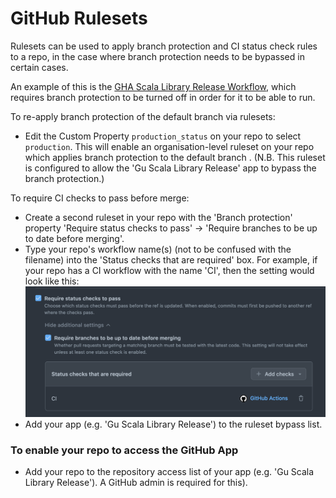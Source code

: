 # GitHub Rulesets

Rulesets can be used to apply branch protection and CI status check rules to a repo, in the case where branch protection needs to be bypassed in certain cases. 

An example of this is the [GHA Scala Library Release Workflow](https://github.com/guardian/gha-scala-library-release-workflow), which requires branch protection to be turned off in order for it to be able to run. 

To re-apply branch protection of the default branch via rulesets:

* Edit the Custom Property `production_status` on your repo to select `production`. This will enable an organisation-level ruleset on your repo which applies branch protection to the default branch . (N.B. This ruleset is configured to allow the 'Gu Scala Library Release' app to bypass the branch protection.)

To require CI checks to pass before merge:
* Create a second ruleset in your repo with the 'Branch protection' property 'Require status checks to pass' -> 'Require branches to be up to date before merging'.
* Type your repo's workflow name(s) (not to be confused with the filename) into the 'Status checks that are required' box. For example, if your repo has a CI workflow with the name 'CI', then the setting would look like this:
![status_checks.png](images/status_checks.png)
* Add your app (e.g. 'Gu Scala Library Release') to the ruleset bypass list.

### To enable your repo to access the GitHub App
* Add your repo to the repository access list of your app (e.g. 'Gu Scala Library Release'). A GitHub admin is required for this).
